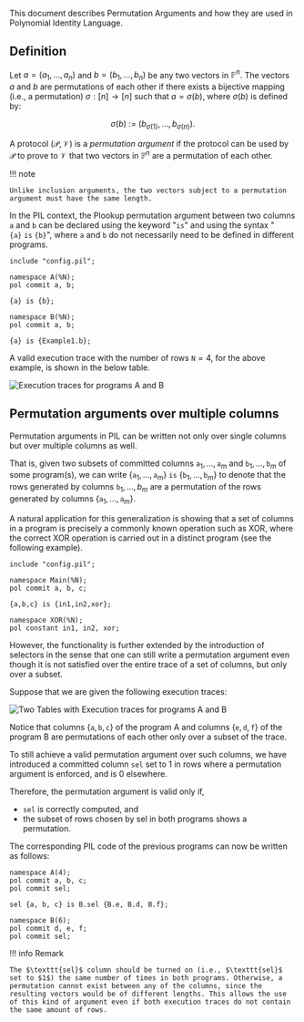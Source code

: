 This document describes Permutation Arguments and how they are used in Polynomial Identity Language.

## Definition

Let $a = (a_1,...,a_n)$ and $b = (b_1, \dots , b_n)$ be any two vectors in $\mathbb{F}^n$. The vectors $a$ and $b$ are permutations of each other if there exists a bijective mapping (i.e., a permutation) $\sigma : [n] \to [n]$ such that $a = \sigma(b)$, where $\sigma(b)$ is defined by:

$$
\sigma(b)\ :=\ \big( b_{\sigma(1)}, \dots , b_{\sigma(n)} \big).
$$

A protocol $(\mathcal{P}, \mathcal{V})$ is a _permutation argument_ if the protocol can be used by $\mathcal{P}$ to prove to $\mathcal{V}$ that two vectors in $\mathbb{F}^n$ are a permutation of each other.

!!! note

    Unlike inclusion arguments, the two vectors subject to a permutation argument must have the same length.

In the PIL context, the Plookup permutation argument between two columns $\texttt{a}$ and $\texttt{b}$ can be declared using the keyword "$\texttt{is}$" and using the syntax "$\mathtt{ \{ a \}\ is\ \{ b \}}$", where $\texttt{a}$ and $\texttt{b}$ do not necessarily need to be defined in different programs.

```
include "config.pil"; 

namespace A(%N);
pol commit a, b;

{a} is {b};

namespace B(%N);
pol commit a, b;

{a} is {Example1.b};
```

A valid execution trace with the number of rows $\texttt{N} = 4$, for the above example, is shown in the below table.

![Execution traces for programs A and B](../../../img/zkEVM/17pil2-table-proga-progb-perm-args-1st-eg-table.png)

## Permutation arguments over multiple columns

Permutation arguments in PIL can be written not only over single columns but over multiple columns as well.

That is, given two subsets of committed columns $\mathtt{a}_1, \dots , \mathtt{a}_m$  and  $\mathtt{b}_1, \dots , \mathtt{b}_m$ of some program(s), we can write $\{\mathtt{a}_1, \dots , \mathtt{a}_m\}\ \mathtt{is}\ \{\mathtt{b}_1, \dots , \mathtt{b}_m \}$ to denote that the rows generated by columns $\mathtt{b}_1 , \dots , b_m$ are a permutation of the rows generated by columns $\{\mathtt{a}_1, \dots , \mathtt{a}_m\}$.

A natural application for this generalization is showing that a set of columns in a program is precisely a commonly known operation such as $\text{XOR}$, where the correct $\text{XOR}$ operation is carried out in a distinct program (see the following example).

```
include "config.pil"; 

namespace Main(%N);
pol commit a, b, c;

{a,b,c} is {in1,in2,xor};

namespace XOR(%N);
pol constant in1, in2, xor;
```

However, the functionality is further extended by the introduction of selectors in the sense that one can still write a permutation argument even though it is not satisfied over the entire trace of a set of columns, but only over a subset.

Suppose that we are given the following execution traces:

![Two Tables with Execution traces for programs A and B](../../../img/zkEVM/18pil2-two-table-proga-progb-exec-traces.png)

Notice that columns $\{\texttt{a}, \texttt{b}, \texttt{c}\}$ of the program $\text{A}$ and columns $\{ \texttt{e}, \texttt{d}, \texttt{f}\}$ of the program $\text{B}$ are permutations of each other only over a subset of the trace.

To still achieve a valid permutation argument over such columns, we have introduced a committed column $\texttt{sel}$ set to $1$ in rows where a permutation argument is enforced, and is $0$ elsewhere.

Therefore, the permutation argument is valid only if,

- $\texttt{sel}$ is correctly computed, and
- the subset of rows chosen by sel in both programs shows a permutation.

The corresponding PIL code of the previous programs can now be written as follows:

```
namespace A(4);
pol commit a, b, c;
pol commit sel;

sel {a, b, c} is B.sel {B.e, B.d, B.f};

namespace B(6);
pol commit d, e, f; 
pol commit sel;
```

!!! info Remark

    The $\texttt{sel}$ column should be turned on (i.e., $\texttt{sel}$ set to $1$) the same number of times in both programs. Otherwise, a permutation cannot exist between any of the columns, since the resulting vectors would be of different lengths. This allows the use of this kind of argument even if both execution traces do not contain the same amount of rows.

